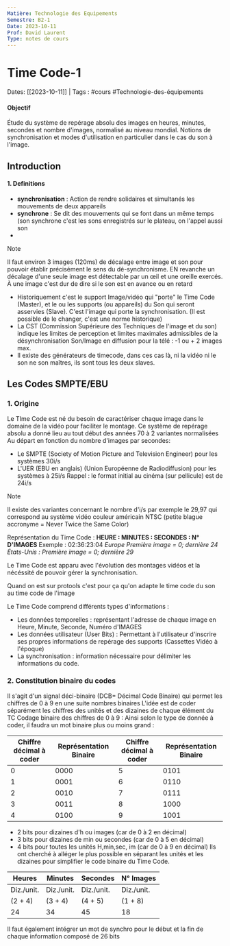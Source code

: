 ```yaml
---
Matière: Technologie des Equipements
Semestre: B2-1
Date: 2023-10-11
Prof: David Laurent
Type: notes de cours
---
```

# Time Code-1
Dates: [[2023-10-11]] | Tags : #cours #Technologie-des-équipements

#### Objectif
Étude du système de repérage absolu des images en heures, minutes, secondes et nombre d'images, normalisé au niveau mondial. Notions de synchronisation et modes d'utilisation en particulier dans le cas du son à l'image. 
## Introduction
#### 1. Definitions
- **synchronisation** : Action de rendre solidaires et simultanés les mouvements de deux appareils
- **synchrone** : Se dit des mouvements qui se font dans un même temps (son synchrone c'est les sons enregistrés sur le plateau, on l'appel aussi son 
- 
> [!NOTE]
> Il faut environ 3 images (120ms) de décalage entre image et son pour pouvoir établir précisément le sens du dé-synchronisme. EN revanche un décalage d'une seule image est détectable par un œil et une oreille exercés. À une image c'est dur de dire si le son est en avance ou en retard

- Historiquement c'est le support Image/vidéo qui "porte" le Time Code (Master), et le ou les supports (ou appareils) du Son qui seront asservies (Slave). C'est l'image qui porte la synchronisation. (Il est possible de le changer, c'est une norme historique)
- La CST (Commission Supérieure des Techniques de l'image et du son) indique les limites de perception et limites maximales admissibles de la désynchronisation Son/Image en diffusion pour la télé : -1 ou + 2 images max.
- Il existe des générateurs de timecode, dans ces cas là, ni la vidéo ni le son ne son maîtres, ils sont tous les deux slaves.  
## Les Codes SMPTE/EBU
### 1. Origine 
Le TIme Code est né du besoin de caractériser chaque image dans le domaine de la vidéo pour faciliter le montage. Ce système de repérage absolu a donné lieu au tout début des années 70 à 2 variantes normalisées Au départ en fonction du nombre d'images par secondes: 
- Le SMPTE (Society of Motion Picture and Television Engineer) pour les systèmes 30i/s
- L'UER (EBU en anglais) (Union Européenne de Radiodiffusion) pour les systèmes à 25i/s
Rappel : le format initial au cinéma (sur pellicule) est de 24i/s

> [!NOTE]
> Il existe des variantes concernant le nombre d'i/s par exemple le 29,97 qui correspond au système vidéo couleur américain NTSC (petite blague accronyme = Never Twice the Same Color)

 Représentation du Time Code : **HEURE : MINUTES : SECONDES : N° D'IMAGES**
 Exemple : 02:36:23:04
 *Europe Première image = 0; dernière 24
 États-Unis : Première image = 0; dernière 29*
 
Le Time Code est apparu avec l'évolution des montages vidéos et la nécéssité de pouvoir gérer la synchronisation. 

Quand on est sur protools c'est pour ça qu'on adapte le time code du son au time code de l'image

Le Time Code comprend différents types d'informations : 
- Les données temporelles : représentant l'adresse de chaque image en Heure, Minute, Seconde, Numéro d'IMAGES 
- Les données utilisateur (User Bits) : Permettant à l'utilisateur d'inscrire ses propres informations de repérage des supports (Cassettes Vidéo à l'époque)
- La synchronisation : information nécessaire pour délimiter les informations du code.
### 2. Constitution binaire du codes 
Il s'agit d'un signal déci-binaire (DCB= Décimal Code Binaire) qui permet les chiffres de 0 à 9 en une suite nombres binaires
L'idée est de coder séparément les chiffres des unités et des dizaines de chaque élément du TC 
Codage binaire des chiffres de 0 à 9 :
Ainsi selon le type de donnée à coder, il faudra un mot binaire plus ou moins grand : 

| Chiffre décimal à coder | Représentation Binaire | Chiffre décimal à coder | Représentation Binaire |
| ----------------------- | ---------------------- | ----------------------- | ---------------------- |
| 0                       | 0000                   | 5                       | 0101                   |
| 1                       | 0001                   | 6                       | 0110                   |
| 2                       | 0010                   | 7                       | 0111                   |
| 3                       | 0011                   | 8                       | 1000                   |
| 4                       | 0100                   | 9                       | 1001                   |

- 2 bits pour dizaines d'h ou images (car de 0 à 2 en décimal)
- 3 bits pour dizaines de min ou secondes (car de 0 à 5 en décimal)
- 4 bits pour toutes les unités H,min,sec, im (car de 0 à 9 en décimal)
Ils ont cherché à alléger le plus possible en séparant les unités et les dizaines pour simplifier le code binaire du Time Code. 

|  Heures     | Minutes    | Secondes   | N° Images |
 | ---------- | ---------- | ---------- | ---------- |
 | Diz./unit. | Diz./unit. | Diz./unit. | Diz./unit. |  
 | (2 + 4)    | (3 + 4)    | (4 + 5)    | (1 + 8)    |    
 | 24         | 34         | 45         | 18         |    

Il faut également intégrer un mot de synchro pour le début et la fin de chaque information composé de 26 bits
